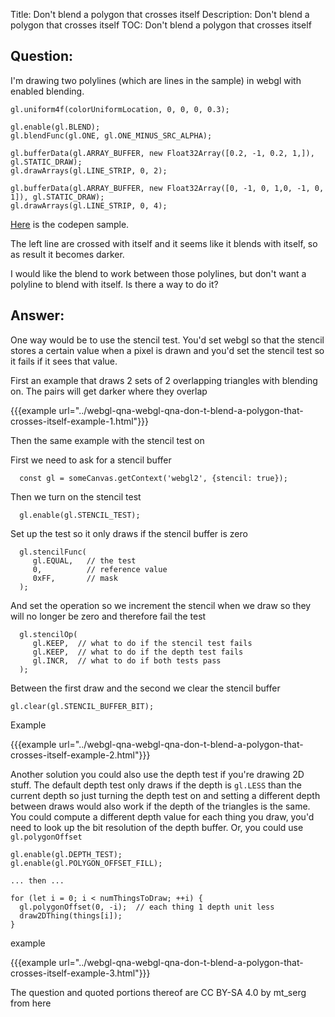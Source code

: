 Title: Don't blend a polygon that crosses itself
Description: Don't blend a polygon that crosses itself
TOC: Don't blend a polygon that crosses itself

## Question:

I'm drawing two polylines (which are lines in the sample) in webgl with enabled blending. 

    gl.uniform4f(colorUniformLocation, 0, 0, 0, 0.3);
    
    gl.enable(gl.BLEND);
    gl.blendFunc(gl.ONE, gl.ONE_MINUS_SRC_ALPHA);
    
    gl.bufferData(gl.ARRAY_BUFFER, new Float32Array([0.2, -1, 0.2, 1,]), gl.STATIC_DRAW);
    gl.drawArrays(gl.LINE_STRIP, 0, 2);
    
    gl.bufferData(gl.ARRAY_BUFFER, new Float32Array([0, -1, 0, 1,0, -1, 0, 1]), gl.STATIC_DRAW);
    gl.drawArrays(gl.LINE_STRIP, 0, 4);

[Here][1] is the codepen sample. 

The left line are crossed with itself and it seems like it blends with itself, so as result it becomes darker. 

I would like the blend to work between those polylines, but don't want a polyline to blend with itself. Is there a way to do it?



  [1]: https://codepen.io/smatushonok/pen/vYBqEYq?editors=0011

## Answer:

One way would be to use the stencil test. You'd set webgl so that the stencil stores a certain value when a pixel is drawn and you'd set the stencil test so it fails if it sees that value.

First an example that draws 2 sets of 2 overlapping triangles with blending on. The pairs will get darker where they overlap

{{{example url="../webgl-qna-webgl-qna-don-t-blend-a-polygon-that-crosses-itself-example-1.html"}}}

Then the same example with the stencil test on

First we need to ask for a stencil buffer

```
  const gl = someCanvas.getContext('webgl2', {stencil: true});
```

Then we turn on the stencil test

```  
  gl.enable(gl.STENCIL_TEST);
```

Set up the test so it only draws if the stencil buffer is zero

```
  gl.stencilFunc(
     gl.EQUAL,   // the test
     0,          // reference value
     0xFF,       // mask
  );
```

And set the operation so we increment the stencil when we draw so they will no longer be zero and therefore fail the test

```
  gl.stencilOp(
     gl.KEEP,  // what to do if the stencil test fails
     gl.KEEP,  // what to do if the depth test fails
     gl.INCR,  // what to do if both tests pass
  );
```

Between the first draw and the second we clear the stencil buffer

```
gl.clear(gl.STENCIL_BUFFER_BIT);
```

Example

{{{example url="../webgl-qna-webgl-qna-don-t-blend-a-polygon-that-crosses-itself-example-2.html"}}}

Another solution you could also use the depth test if you're drawing 2D stuff. The default depth test only draws if the depth is `gl.LESS` than the current depth so just turning the depth test on and setting a different depth between draws would also work if the depth of the triangles is the same. You could compute a different depth value for each thing you draw, you'd need to look up the bit resolution of the depth buffer. Or, you could use `gl.polygonOffset`

```
gl.enable(gl.DEPTH_TEST);
gl.enable(gl.POLYGON_OFFSET_FILL); 

... then ...

for (let i = 0; i < numThingsToDraw; ++i) {
  gl.polygonOffset(0, -i);  // each thing 1 depth unit less
  draw2DThing(things[i]);
}
```

example

{{{example url="../webgl-qna-webgl-qna-don-t-blend-a-polygon-that-crosses-itself-example-3.html"}}}



<div class="so">
  <div>The question and quoted portions thereof are 
    CC BY-SA 4.0 by
    <a data-href="http://optixsoft.com">mt_serg</a>
    from
    <a data-href="https://stackoverflow.com/questions/58168732">here</a>
  </div>
</div>

